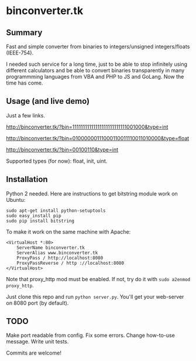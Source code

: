 # binconverter.tk

## Summary

Fast and simple converter from binaries to integers/unsigned integers/floats (IEEE-754).

I needed such service for a long time, just to be able to stop infinitely using different calculators and be able to convert binaries transparently in many programmming languages from VBA and PHP to JS and GoLang. Now the time has come.

## Usage (and live demo)

Just a few links.

http://binconverter.tk/?bin=11111111111111111111111111001000&type=int

http://binconverter.tk/?bin=01000000111000110011110011010000&type=float

http://binconverter.tk/?bin=00100110&type=int

Supported types (for now): float, init, uint.

## Installation

Python 2 needed. Here are instructions to get bitstring module work on Ubuntu:

```
sudo apt-get install python-setuptools
sudo easy_install pip
sudo pip install bitstring
```

To make it work on the same machine with Apache:

```
<VirtualHost *:80>
    ServerName binconverter.tk
    ServerAlias www.binconverter.tk
    ProxyPass / http://localhost:8080
    ProxyPassReverse / http ://localhost:8080
</VirtualHost>
```

Note that proxy_http mod must be enabled. If not, try do it with `sudo a2enmod proxy_http`.

Just clone this repo and run `python server.py`. You'll get your web-server on 8080 port (by default).

## TODO

Make port readable from config. Fix some errors. Change how-to-use message. Write unit tests. 

Commits are welcome!
